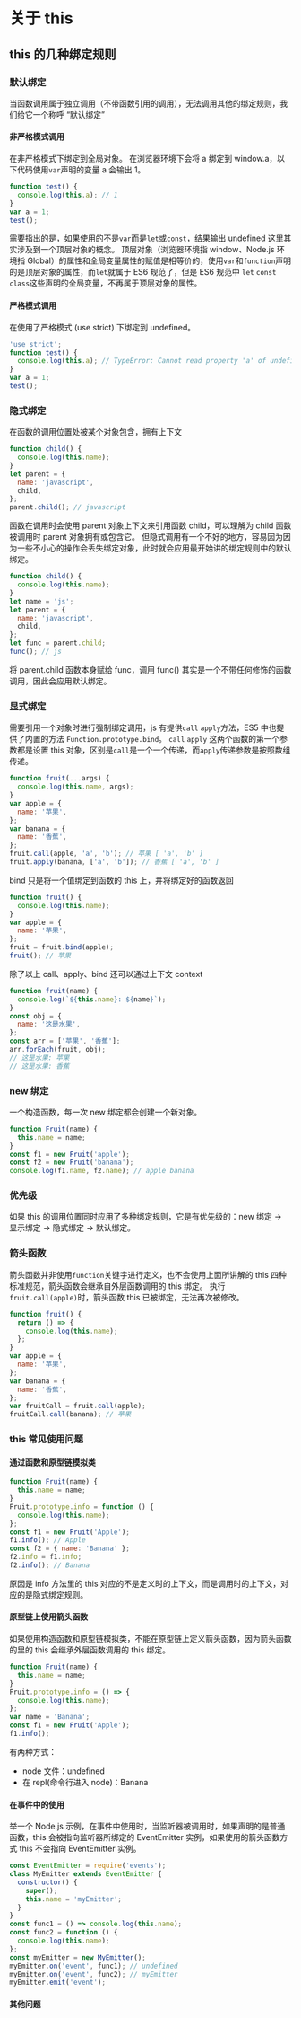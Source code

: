# 关于 this

## this 的几种绑定规则

### 默认绑定

当函数调用属于独立调用（不带函数引用的调用），无法调用其他的绑定规则，我们给它一个称呼 “默认绑定”

#### 非严格模式调用

在非严格模式下绑定到全局对象。
在浏览器环境下会将 a 绑定到 window.a，以下代码使用`var`声明的变量 a 会输出 1。

```js
function test() {
  console.log(this.a); // 1
}
var a = 1;
test();
```

需要指出的是，如果使用的不是`var`而是`let`或`const`，结果输出 undefined
这里其实涉及到一个顶层对象的概念。
顶层对象（浏览器环境指 window、Node.js 环境指 Global）的属性和全局变量属性的赋值是相等价的，使用`var`和`function`声明的是顶层对象的属性，而`let`就属于 ES6 规范了，但是 ES6 规范中 `let` `const` `class`这些声明的全局变量，不再属于顶层对象的属性。

#### 严格模式调用

在使用了严格模式 (use strict) 下绑定到 undefined。

```js
'use strict';
function test() {
  console.log(this.a); // TypeError: Cannot read property 'a' of undefined
}
var a = 1;
test();
```

### 隐式绑定

在函数的调用位置处被某个对象包含，拥有上下文

```js
function child() {
  console.log(this.name);
}
let parent = {
  name: 'javascript',
  child,
};
parent.child(); // javascript
```

函数在调用时会使用 parent 对象上下文来引用函数 child，可以理解为 child 函数被调用时 parent 对象拥有或包含它。
但隐式调用有一个不好的地方，容易因为因为一些不小心的操作会丢失绑定对象，此时就会应用最开始讲的绑定规则中的默认绑定。

```js
function child() {
  console.log(this.name);
}
let name = 'js';
let parent = {
  name: 'javascript',
  child,
};
let func = parent.child;
func(); // js
```

将 parent.child 函数本身赋给 func，调用 func() 其实是一个不带任何修饰的函数调用，因此会应用默认绑定。

### 显式绑定

需要引用一个对象时进行强制绑定调用，js 有提供`call` `apply`方法，ES5 中也提供了内置的方法 `Function.prototype.bind`。
`call` `apply` 这两个函数的第一个参数都是设置 this 对象，区别是`call`是一个一个传递，而`apply`传递参数是按照数组传递。

```js
function fruit(...args) {
  console.log(this.name, args);
}
var apple = {
  name: '苹果',
};
var banana = {
  name: '香蕉',
};
fruit.call(apple, 'a', 'b'); // 苹果 [ 'a', 'b' ]
fruit.apply(banana, ['a', 'b']); // 香蕉 [ 'a', 'b' ]
```

bind 只是将一个值绑定到函数的 this 上，并将绑定好的函数返回

```js
function fruit() {
  console.log(this.name);
}
var apple = {
  name: '苹果',
};
fruit = fruit.bind(apple);
fruit(); // 苹果
```

除了以上 call、apply、bind 还可以通过上下文 context

```js
function fruit(name) {
  console.log(`${this.name}: ${name}`);
}
const obj = {
  name: '这是水果',
};
const arr = ['苹果', '香蕉'];
arr.forEach(fruit, obj);
// 这是水果: 苹果
// 这是水果: 香蕉
```

### new 绑定

一个构造函数，每一次 new 绑定都会创建一个新对象。

```js
function Fruit(name) {
  this.name = name;
}
const f1 = new Fruit('apple');
const f2 = new Fruit('banana');
console.log(f1.name, f2.name); // apple banana
```

### 优先级

如果 this 的调用位置同时应用了多种绑定规则，它是有优先级的：new 绑定 -> 显示绑定 -> 隐式绑定 -> 默认绑定。

### 箭头函数

箭头函数并非使用`function`关键字进行定义，也不会使用上面所讲解的 this 四种标准规范，箭头函数会继承自外层函数调用的 this 绑定。
执行`fruit.call(apple)`时，箭头函数 this 已被绑定，无法再次被修改。

```js
function fruit() {
  return () => {
    console.log(this.name);
  };
}
var apple = {
  name: '苹果',
};
var banana = {
  name: '香蕉',
};
var fruitCall = fruit.call(apple);
fruitCall.call(banana); // 苹果
```

### this 常见使用问题

#### 通过函数和原型链模拟类

```js
function Fruit(name) {
  this.name = name;
}
Fruit.prototype.info = function () {
  console.log(this.name);
};
const f1 = new Fruit('Apple');
f1.info(); // Apple
const f2 = { name: 'Banana' };
f2.info = f1.info;
f2.info(); // Banana
```

原因是 info 方法里的 this 对应的不是定义时的上下文，而是调用时的上下文，对应的是隐式绑定规则。

#### 原型链上使用箭头函数

如果使用构造函数和原型链模拟类，不能在原型链上定义箭头函数，因为箭头函数的里的 this 会继承外层函数调用的 this 绑定。

```js
function Fruit(name) {
  this.name = name;
}
Fruit.prototype.info = () => {
  console.log(this.name);
};
var name = 'Banana';
const f1 = new Fruit('Apple');
f1.info();
```

有两种方式：

- node 文件：undefined
- 在 repl(命令行进入 node)：Banana

#### 在事件中的使用

举一个 Node.js 示例，在事件中使用时，当监听器被调用时，如果声明的是普通函数，this 会被指向监听器所绑定的 EventEmitter 实例，如果使用的箭头函数方式 this 不会指向 EventEmitter 实例。

```js
const EventEmitter = require('events');
class MyEmitter extends EventEmitter {
  constructor() {
    super();
    this.name = 'myEmitter';
  }
}
const func1 = () => console.log(this.name);
const func2 = function () {
  console.log(this.name);
};
const myEmitter = new MyEmitter();
myEmitter.on('event', func1); // undefined
myEmitter.on('event', func2); // myEmitter
myEmitter.emit('event');
```

#### 其他问题
